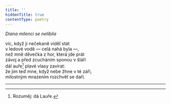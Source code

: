 ```yaml
---
title: ''
hiddenTitle: true
contentType: poetry
---
```


<section>

_Diana milenci se nelíbila_

víc, když ji nečekaně viděl stát  
v ledové vodě — celá nahá byla —,  
než mně děvečka z hor, která jde prát  
závoj a před zcucháním sponou v šláři  
dál auře[^1] plavé vlasy zavírat:  
že jim teď mne, když nebe žhne v té záři,  
milostným mrazením rozchvět se daří.

</section>

<section>

* * *
[^1]: Rozuměj: dá Lauře.
</section>
